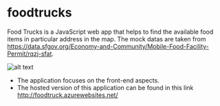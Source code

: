 # foodtrucks
Food Trucks is a JavaScript web app that helps to find the available food items in particular address in the map. The mock datas are taken from https://data.sfgov.org/Economy-and-Community/Mobile-Food-Facility-Permit/rqzj-sfat.

![alt text](https://github.com/sgrmhrzn/foodtrucks/blob/master/images/foodtruck.PNG)

- The application focuses on the front-end aspects.
- The hosted version of this application can be found in this link http://foodtruck.azurewebsites.net/
